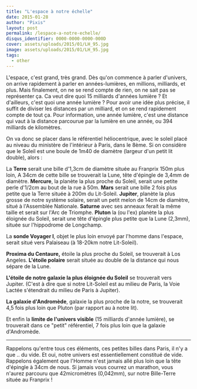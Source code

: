```yaml
---
title: "L'espace à notre échelle"
date: 2015-01-28
author: "Pixis"
layout: post
permalink: /lespace-a-notre-echelle/
disqus_identifier: 0000-0000-0000-000D
cover: assets/uploads/2015/01/LH_95.jpg
image: assets/uploads/2015/01/LH_95.jpg
tags:
  - other
---
```


L'espace, c'est grand, très grand. Dès qu'on commence à parler d'univers, on arrive rapidement à parler en années-lumières, en millions, milliards, et plus. Mais finalement, on ne se rend compte de rien, on ne sait pas se représenter ça. Ca veut dire quoi 15 milliards d'années lumière ? Et d'ailleurs, c'est quoi une année lumière ? Pour avoir une idée plus précise, il suffit de diviser les distances par un milliard, et on se rend rapidement compte de tout ça. Pour information, une année lumière, c'est une distance qui vaut à la distance parcourue par la lumière en une année, ou 394 milliards de kilomètres.

<!--more-->

On va donc se placer dans le référentiel héliocentrique, avec le soleil placé au niveau du ministère de l'intérieur à Paris, dans le 8ème. Si on considère que le Soleil est une boule de 1m40 de diamètre (largeur d'un petit lit double), alors :

La **Terre** serait une bille d'1,3cm de diamètre située au Franprix 150m plus loin, A 34cm de cette bille se trouverait la Lune, tête d'épingle de 3,4mm de diamètre. **Mercure**, la planète la plus proche du Soleil, serait une petite perle d'1/2cm au bout de la rue à 50m. **Mars** serait une bille 2 fois plus petite que la Terre située à 200m du Lit-Soleil. **Jupiter**, planète la plus grosse de notre système solaire, serait un petit melon de 14cm de diamètre, situé à l'Assemblée Nationale. **Saturne** avec ses anneaux ferait la même taille et serait sur l'Arc de Triomphe. **Pluton** la (ou l'ex) planète la plus éloignée du Soleil, serait une tête d'épingle plus petite que la Lune (2,3mm), située sur l'hippodrome de Longchamp.

La **sonde Voyager I**, objet le plus loin envoyé par l'homme dans l'espace, serait situé vers Palaiseau (à 18-20km notre Lit-Soleil).

**Proxima du Centaure,** étoile la plus proche du Soleil, se trouverait à Los Angeles. **L'étoile polaire** serait située au double de la distance qui nous sépare de la Lune.

**L'étoile de notre galaxie la plus éloignée du Soleil** se trouverait vers Jupiter. (C'est à dire que si notre Lit-Soleil est au milieu de Paris, la Voie Lactée s'étendrait du milieu de Paris à Jupiter).

**La galaxie d'Andromède**, galaxie la plus proche de la notre, se trouverait 4,5 fois plus loin que Pluton (par rapport au à notre lit).

Et enfin la **limite de l'univers visible** (15 milliards d'année lumière), se trouverait dans ce "petit" référentiel, 7 fois plus loin que la galaxie d'Andromède.

* * *

Rappelons qu'entre tous ces éléments, ces petites billes dans Paris, il n'y a que .. du vide. Et oui, notre univers est essentiellement constitué de vide. Rappelons également que l'Homme n'est jamais allé plus loin que la tête d'épingle à 34cm de nous. Si jamais vous courrez un marathon, vous n'aurez parcouru que 42micromètres (0,042mm), sur notre Bille-Terre située au Franprix !